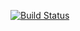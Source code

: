 [![Build Status](http://travis-ci.org/thildebr/Project110.svg?branch=master)](https://travis-ci.org/thildebr/Project110)
